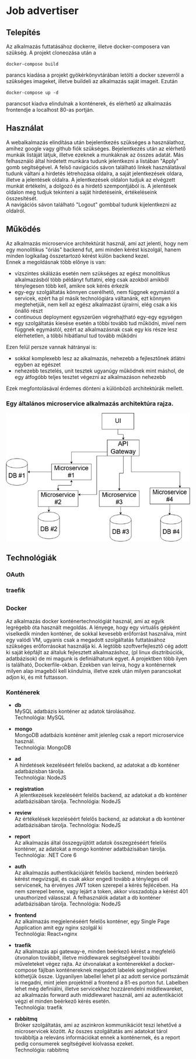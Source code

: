 # Job advertiser

## Telepítés

Az alkalmazás futtatásához dockerre, illetve docker-composera van szükség. A projekt cloneozása után a  
```
docker-compose build
```   
parancs kiadása a projekt gyökérkönyvtárában letölti a docker szeverről a szükséges imageket, illetve buildeli az alkalmazás saját imageit. Ezután
````
docker-compose up -d
````
parancsot kiadva elindulnak a konténerek, és elérhető az alkalmazás frontendje a localhost 80-as portján.

## Használat

A webalkalmazás elindítása után bejelentkezés szükséges a használathoz, amihez google vagy github fiók szükséges. Bejelentkezés után az elérhető munkák listáját látjuk, illetve ezeknek a munkáknak az összes adatát. Más felhasználó által hirdetett munkára tudunk jelentkezni a listában "Apply" gomb segítségével. A felső navigációs sávon található linkek használatával tudunk váltani a hirdetés létrehozása oldalra, a saját jelentkezések oldara, illetve a jelentések oldalra. A jelentkezések oldalon tudjuk az elvégzett munkát értékelni, a dolgozó és a hirdető szempontjából is. A jelentések oldalon meg tudjuk tekinteni a saját hirdetéseink, értékeléseink összesítését.  
A navigációs sávon található "Logout" gombbal tudunk kijelentkezni az oldalról.

## Működés
Az alkalmazás microservice architektúrát használ, ami azt jelenti, hogy nem egy monolitikus "óriás" backend fut, ami minden kérést kiszolgál, hanem minden logikailag összetartozó kérést külön backend kezel.  
Ennek a megoldásnak több előnye is van:  
- vízszintes skálázás esetén nem szükséges az egész monolitikus alkalmazásból több példányt futtatni, elég csak azokból amikből ténylegesen több kell, amikre sok kérés érkezik
- egy-egy szolgáltatás könnyen cserélhető, nem függnek egymástól a servicek, ezért ha pl másik technológiára váltanánk, ezt könnyen megtehetjük, nem kell az egész alkalmazást újraírni, elég csak a kis önálló részt
- continuous deployment egyszerűen végrehajtható egy-egy egységen
- egy szolgáltatás kiesése esetén a többi tovább tud működni, mivel nem függnek egymástól, ezért az alkalmazásnak csak egy kis része lesz elérhetetlen, a többi hibátlanul tud tovább működni

Ezen felül persze vannak hátrányai is:  
- sokkal komplexebb lesz az alkalmazás, nehezebb a fejlesztőnek átlátni egyben az egészet
- nehezebb tesztelés, unit tesztek ugyanúgy működnek mint máshol, de egy átfogóbb teljes tesztet végezni az alkalmazáson nehezebb

Ezek megfontolásával érdemes dönteni a különböző architektúrák mellett.

### Egy általános microservice alkalmazás architektúra rajza.
![](general.png)

## Technológiák

### OAuth

### traefik

## 

### Docker

Az alkalmazás docker konténertechnológiát használ, ami az egyik legrégebb óta használt megoldás. A lényege, hogy egy virtuális gépként viselkedik minden konténer, de sokkal kevesebb erőforrást használva, mint egy valódi VM, ugyanis csak a megadott szolgáltatás futtatásához szükséges erőforrásokat használja ki. A legtöbb szoftverfejlesztő cég adott ki saját képfájlt az általuk fejlesztett alkalmazáshoz, (pl linux disztribúciók, adatbázisok) de mi magunk is definiálhatunk egyet. A projektben több ilyen is található, Dockerfile-okban. Ezekben van leírva, hogy a konténernek milyen alap imageből kell kiindulnia, illetve ezek után milyen parancsokat adjon ki, és mit futtasson.  

### Konténerek

- **db**  
MySQL adatbázis konténer az adatok tárolásához.  
Technológia: MySQL

- **mongo**  
MongoDB adatbázis konténer amit jelenleg csak a report microservice használ.  
Technológia: MongoDB

- **ad**  
A hirdetések kezeléséért felelős backend, az adatokat a db konténer adatbázisban tárolja.  
Technológia: NodeJS

- **registration**  
A jelentkezések kezeléséért felelős backend, az adatokat a db konténer adatbázisában tárolja.
Technológia: NodeJS

- **review**  
Az értékelések kezeléséért felelős backend, az adatokat a db konténer adatbázisában tárolja.
Technológia: NodeJS

- **report**  
Az alkalmazás által összegyújtött adatok összegzéséért felelős konténer, az adatokat a mongo konténer adatbázisában tárolja.  
Technológia: .NET Core 6

- **auth**  
Az alkalmazás authentikációjárét felelős backend, minden beérkező kérést megvizsgál, és csak akkor engedi tovább a tényleges cél servicenek, ha érvényes JWT token szerepel a kérés fejlécében. Ha nem szerepel benne, vagy lejárt a token, akkor visszadobja a kérést 401 unauthorized válasszal. A felhasználók adatait a db konténer adatbázisában tárolja.
Technológia: NodeJS

- **frontend**  
Az alkalmazás megjelenéséért felelős konténer, egy Single Page Application amit egy nginx szolgál ki  
Technológia: React+nginx

- **traefik**  
Az alkalmazás api gateway-e, minden beérkező kérést a megfelelő útvonalon továbbít, illetve middlewarek segítségével további műveleteket végez rajta. Az útvonalakat a konténerekkel a docker-compose fájlban konténereknek megadott labelek segítségével köthetjük össze. Ugyanilyen labellel lehet pl az adott service portszámát is megadni, mint jelen projektnél a frontend a 81-es porton fut. Labelben lehet még definiálni, illetve servicekhez hozzárendelni middlewareket, az alkalmazás forward auth middlewaret használ, ami az autentikációt végzi el minden beérkező kérés esetén.  
Technológia: traefik

- **rabbitmq**  
Bróker szolgáltatás, ami az aszinkron kommunikációt teszi lehetővé a microservicek között. Az összes szolgáltatás ami adatokat tárol továbbítja a releváns információkat ennek a konténernek, és a report pedig consumerek segítségével kiolvassa ezeket.  
Technológia: rabbitmq